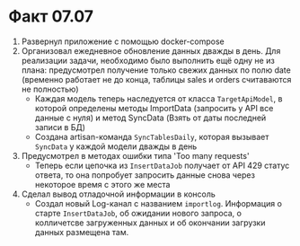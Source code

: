 # Факт 07.07
1) Развернул приложение с помощью docker-compose
2) Организовал ежедневное обновление данных дважды в день. Для реализации задачи, необходимо было выполнить ещё одну не из плана: предусмотрел получение только свежих данных по полю date (временно работает не до конца, таблицы sales и orders считаваются не полностью)
    * Каждая модель теперь наследуется от класса `TargetApiModel`, в которой определены методы ImportData (запросить у API все данные с нуля) и метод SyncData (Взять от даты последней записи в БД)
    * Создана artisan-команда `SyncTablesDaily`, которая вызывает `SyncData` у каждой модели дважды в день
3) Предусмотрел в методах ошибки типа 'Too many requests'
    * Теперь если цепочка из `InsertDataJob` получает от API 429 статус ответа, то она попробует запросить данные снова через некоторое время с этого же места 
4) Сделал вывод отладочной информации в консоль
    * Создал новый Log-канал с названием `importlog`. Информация о старте `InsertDataJob`, об ожидании нового запроса, о колличетсве загруженных данных и об окончании загрузки данных размещена там. 